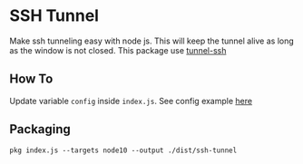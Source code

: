 # SSH Tunnel
Make ssh tunneling easy with node js. This will keep the tunnel alive as long as the window is not closed. This package use [tunnel-ssh](https://www.npmjs.com/package/tunnel-ssh)

## How To
Update variable ```config``` inside ```index.js```. See config example [here](https://www.npmjs.com/package/tunnel-ssh#config-example)

## Packaging 
```
pkg index.js --targets node10 --output ./dist/ssh-tunnel
```